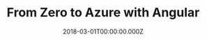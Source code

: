 ---
title: From Zero to Azure with Angular
date: 2018-03-01T00:00:00.000Z
image: speaking.jpg
event: Microsoft TechSummit Switzerland
tags: [Javascript,Web,Development,Azure]
category: talks
---